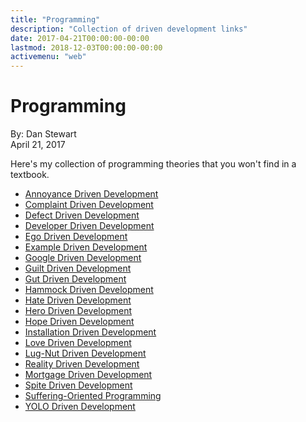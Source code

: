 ```yaml
---
title: "Programming"
description: "Collection of driven development links"
date: 2017-04-21T00:00:00-00:00
lastmod: 2018-12-03T00:00:00-00:00
activemenu: "web"
---
```


# Programming

By: Dan Stewart\
April 21, 2017 

Here's my collection of programming theories that you won't find in a textbook.

* [Annoyance Driven Development](http://hypercritical.co/2013/02/24/annoyance-driven-development)
* [Complaint Driven Development](https://blog.codinghorror.com/complaint-driven-development/)
* [Defect Driven Development](https://www.somethingorothersoft.com/2011/05/31/ddd-defect-driven-development-the-inevitable-agile-stage-of-waterfall-projects)
* [Developer Driven Development](https://dev.to/isaacandsuch/developer-driven-development/)
* [Ego Driven Development](http://deliberate-software.com/ego-driven-development)
* [Example Driven Development](http://www.wilfred.me.uk/blog/2016/07/30/example-driven-development/)
* [Google Driven Development](https://chandermani.blogspot.in/2013/01/google-driven-development-gdd.html)
* [Guilt Driven Development](http://tatiyants.com/guilt-driven-development/)
* [Gut Driven Development](http://kevinmahoney.co.uk/articles/gut-driven-development/)
* [Hammock Driven Development](https://www.youtube.com/watch?v=f84n5oFoZBc)
* [Hate Driven Development](https://spin.atomicobject.com/2012/03/19/hate-driven-development/)
* [Hero Driven Development](http://www.alphadevx.com/a/423-Hero-driven-development)
* [Hope Driven Development](https://hopedrivendevelopment.blogspot.com/)
* [Installation Driven Development](http://third-bit.com/2016/03/19/continuous-installation-checking.html)
* [Love Driven Development](http://blog.fogus.me/2012/06/20/not-enough/)
* [Lug-Nut Driven Development](https://medium.com/@belisarius222/how-to-start-a-software-project-ad51373c1510#.30f9dtslw)
* [Reality Driven Development](https://www.brightball.com/articles/reality-driven-development-fixing-project-management-in-software)
* [Mortgage Driven Development](http://www.codemanship.co.uk/parlezuml/blog/?postid=147)
* [Spite Driven Development](http://engineering-blog.wantering.com/post/40276705512/spite-driven-development)
* [Suffering-Oriented Programming](http://nathanmarz.com/blog/suffering-oriented-programming.html)
* [YOLO Driven Development](https://usersnap.com/blog/ugly-habits-in-web-development/)